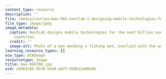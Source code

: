 ```yaml
---
content_type: resource
description: ''
file: /media/courses/mas-965-nextlab-i-designing-mobile-technologies-for-the-next-billion-users-fall-2008/c09b3c0595785ee0a87fd58615a80266_mas-965f08.jpg
file_type: image/jpeg
image_metadata:
  caption: NextLab designs mobile technologies for the next billion users in developing
    countries.
  credit: ''
  image-alt: Photo of a man mending a fishing net, overlaid with the words 'I AM NEXT.'
learning_resource_types: []
ocw_type: OCWImage
resourcetype: Image
title: mas-965f08.jpg
uid: c09b3c05-9578-5ee0-a87f-d58615a80266
---
```

